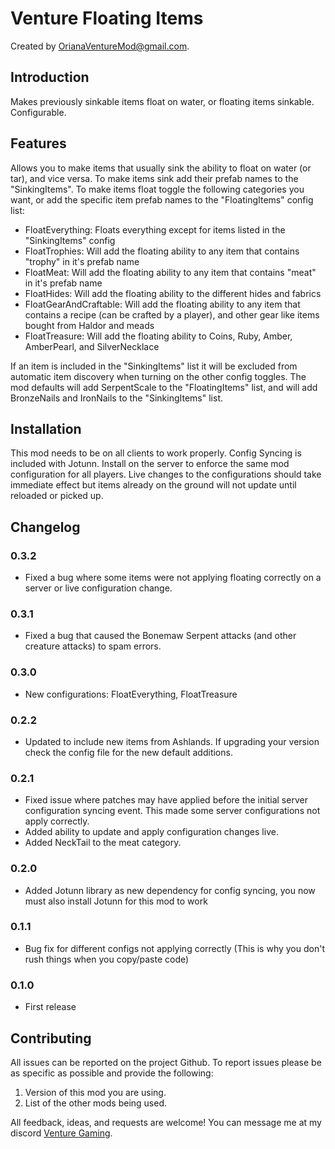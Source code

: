 # Venture Floating Items

Created by [OrianaVentureMod@gmail.com](https://github.com/OrianaVenture/VentureValheim).

## Introduction

Makes previously sinkable items float on water, or floating items sinkable. Configurable.

## Features

Allows you to make items that usually sink the ability to float on water (or tar), and vice versa. To make items sink add their prefab names to the "SinkingItems". To make items float toggle the following categories you want, or add the specific item prefab names to the "FloatingItems" config list:

* FloatEverything: Floats everything except for items listed in the "SinkingItems" config
* FloatTrophies: Will add the floating ability to any item that contains "trophy" in it's prefab name
* FloatMeat: Will add the floating ability to any item that contains "meat" in it's prefab name
* FloatHides: Will add the floating ability to the different hides and fabrics
* FloatGearAndCraftable: Will add the floating ability to any item that contains a recipe (can be crafted by a player), and other gear like items bought from Haldor and meads
* FloatTreasure: Will add the floating ability to Coins, Ruby, Amber, AmberPearl, and SilverNecklace

If an item is included in the "SinkingItems" list it will be excluded from automatic item discovery when turning on the other config toggles. The mod defaults will add SerpentScale to the "FloatingItems" list, and will add BronzeNails and IronNails to the "SinkingItems" list.

## Installation

This mod needs to be on all clients to work properly. Config Syncing is included with Jotunn. Install on the server to enforce the same mod configuration for all players. Live changes to the configurations should take immediate effect but items already on the ground will not update until reloaded or picked up.

## Changelog

### 0.3.2

* Fixed a bug where some items were not applying floating correctly on a server or live configuration change.

### 0.3.1

* Fixed a bug that caused the Bonemaw Serpent attacks (and other creature attacks) to spam errors.

### 0.3.0

* New configurations: FloatEverything, FloatTreasure

### 0.2.2

* Updated to include new items from Ashlands. If upgrading your version check the config file for the new default additions.

### 0.2.1

* Fixed issue where patches may have applied before the initial server configuration syncing event. This made some server configurations not apply correctly.
* Added ability to update and apply configuration changes live.
* Added NeckTail to the meat category.

### 0.2.0

* Added Jotunn library as new dependency for config syncing, you now must also install Jotunn for this mod to work

### 0.1.1

* Bug fix for different configs not applying correctly (This is why you don't rush things when you copy/paste code)

### 0.1.0

* First release

## Contributing

All issues can be reported on the project Github. To report issues please be as specific as possible and provide the following:

1. Version of this mod you are using.
2. List of the other mods being used.

All feedback, ideas, and requests are welcome! You can message me at my discord [Venture Gaming](https://discord.gg/tAd5hapt88).
